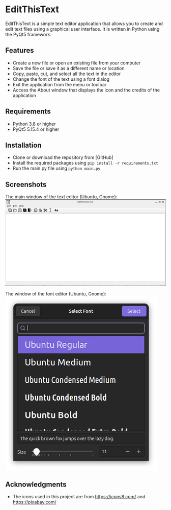 # EditThisText

EditThisText is a simple text editor application that allows you to create and edit text files using a graphical user interface. It is written in Python using the PyQt5 framework.

## Features

- Create a new file or open an existing file from your computer
- Save the file or save it as a different name or location
- Copy, paste, cut, and select all the text in the editor
- Change the font of the text using a font dialog
- Exit the application from the menu or toolbar
- Access the About window that displays the icon and the credits of the application

## Requirements

- Python 3.8 or higher
- PyQt5 5.15.4 or higher

## Installation

- Clone or download the repository from [GitHub]
- Install the required packages using `pip install -r requirements.txt`
- Run the main.py file using `python main.py`

## Screenshots

The main window of the text editor (Ubuntu, Gnome):
![Main Window in Ubuntu](screenshots/mainwinubuntu.png)

The window of the font editor (Ubuntu, Gnome):
![Font edit window in Ubuntu](screenshots/fonteditwinubuntu.png)

## Acknowledgments

- The icons used in this project are from https://icons8.com/ and https://pixabay.com/
